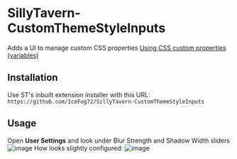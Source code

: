 # SillyTavern-CustomThemeStyleInputs

Adds a UI to manage custom CSS properties
[Using CSS custom properties (variables)](https://developer.mozilla.org/en-US/docs/Web/CSS/Using_CSS_custom_properties)

## Installation

Use ST's inbuilt extension installer with this URL:  
`https://github.com/IceFog72/SillyTavern-CustomThemeStyleInputs`

## Usage

Open **User Settings** and look under Blur Strength and Shadow Width sliders
![image](https://github.com/user-attachments/assets/a371be0f-d11d-419f-8b44-8a1946a50aa7)
How looks slightly configured:
![image](https://github.com/user-attachments/assets/98f6c30b-97e7-452f-804b-e1e3c1e4f775)

